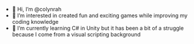- 👋 Hi, I’m @colynrah
- 👀 I’m interested in created fun and exciting games while improving my coding knowledge
- 🌱 I’m currently learning C# in Unity but it has been a bit of a struggle because I come from a visual scripting background
